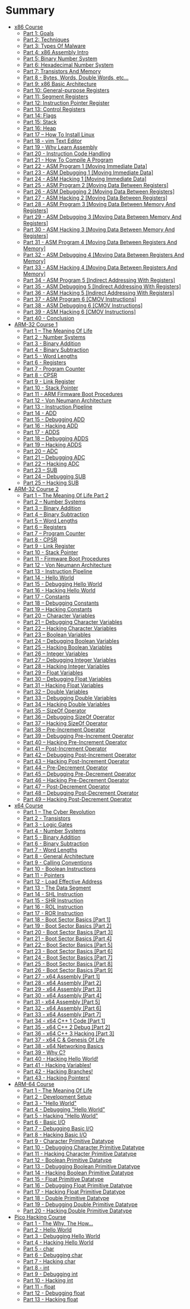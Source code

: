 # Summary

* [x86 Course](pages/x86-course.md)
	* [Part 1: Goals](pages/part-1-goals.md)
	* [Part 2: Techniques](pages/part-2-techniques.md)
	* [Part 3: Types Of Malware](pages/part-3-types-of-malware.md)
	* [Part 4: x86 Assembly Intro](pages/part-4-x86-assembly-intro.md)
	* [Part 5: Binary Number System](pages/part-5-binary-number-system.md)
	* [Part 6: Hexadecimal Number System](pages/part-6-hexadecimal-number-system.md)
	* [Part 7: Transistors And Memory](pages/part-7-transistors-and-memory.md)
	* [Part 8 - Bytes, Words, Double Words, etc...](pages/part-8-bytes-words-double-words-etc.md)
	* [Part 9: x86 Basic Architecture](pages/part-9-x86-basic-architecture.md)
	* [Part 10: General-purpose Registers](pages/part-10-general-purpose-registers.md)
	* [Part 11: Segment Registers](pages/part-11-segment-registers.md)
	* [Part 12: Instruction Pointer Register](pages/part-12-instruction-pointer-register.md)
	* [Part 13: Control Registers](pages/part-13-control-registers.md)
	* [Part 14: Flags](pages/part-14-flags.md)
	* [Part 15: Stack](pages/part-15-stack.md)
	* [Part 16: Heap](pages/part-16-heap.md)
	* [Part 17 – How To Install Linux](pages/part-17-how-to-install-linux.md)
	* [Part 18 - vim Text Editor](pages/part-18-vim-text-editor.md)
	* [Part 19 - Why Learn Assembly](pages/part-19-why-learn-assembly.md)
	* [Part 20 - Instruction Code Handling](pages/part-20-instruction-code-handling.md)
	* [Part 21 - How To Compile A Program](pages/part-21-how-to-compile-a-program.md)
	* [Part 22 - ASM Program 1 [Moving Immediate Data]](pages/part-22-asm-program-1-moving-immediate-data.md)
	* [Part 23 - ASM Debugging 1 [Moving Immediate Data]](pages/part-23-asm-debugging-1-moving-immediate-data.md)
	* [Part 24 - ASM Hacking 1 [Moving Immediate Data]](pages/part-24-asm-hacking-1-moving-immediate-data.md)
	* [Part 25 - ASM Program 2 [Moving Data Between Registers]](pages/part-25-asm-program-2-moving-data-between-registers.md)
	* [Part 26 - ASM Debugging 2 [Moving Data Between Registers]](pages/part-26-asm-debugging-2-moving-data-between-registers.md)
	* [Part 27 - ASM Hacking 2 [Moving Data Between Registers]](pages/part-27-asm-hacking-2-moving-data-between-registers.md)
	* [Part 28 - ASM Program 3 [Moving Data Between Memory And Registers]](pages/part-28-asm-program-3-moving-data-between-memory-and-registers.md)
	* [Part 29 - ASM Debugging 3 [Moving Data Between Memory And Registers]](pages/part-29-asm-debugging-3-moving-data-between-memory-and-registers.md)
	* [Part 30 - ASM Hacking 3 [Moving Data Between Memory And Registers]](pages/part-30-asm-hacking-3-moving-data-between-memory-and-registers.md)
	* [Part 31 - ASM Program 4 [Moving Data Between Registers And Memory]](pages/part-31-asm-program-4-moving-data-between-registers-and-memory.md)
	* [Part 32 - ASM Debugging 4 [Moving Data Between Registers And Memory]](pages/part-32-asm-debugging-4-moving-data-between-registers-and-memory.md)
	* [Part 33 - ASM Hacking 4 [Moving Data Between Registers And Memory]](pages/part-33-asm-hacking-4-moving-data-between-registers-and-memory.md)
	* [Part 34 - ASM Program 5 [Indirect Addressing With Registers]](pages/part-34-asm-program-5-indirect-addressing-with-registers.md)
	* [Part 35 - ASM Debugging 5 [Indirect Addressing With Registers]](pages/part-35-asm-debugging-5-indirect-addressing-with-registers.md)
	* [Part 36 - ASM Hacking 5 [Indirect Addressing With Registers]](pages/part-36-asm-hacking-5-indirect-addressing-with-registers.md)
	* [Part 37 - ASM Program 6 [CMOV Instructions]](pages/part-37-asm-program-6-cmov-instructions.md)
	* [Part 38 - ASM Debugging 6 [CMOV Instructions]](pages/part-38-asm-debugging-6-cmov-instructions.md)
	* [Part 39 - ASM Hacking 6 [CMOV Instructions]](pages/part-39-asm-hacking-6-cmov-instructions.md)
	* [Part 40 - Conclusion](pages/part-40-conclusion.md)
* [ARM-32 Course 1](pages/arm-32-course-1.md)
	* [Part 1 – The Meaning Of Life](pages/part-1-the-meaning-of-life.md)
	* [Part 2 - Number Systems](pages/part-2-number-systems.md)
	* [Part 3 - Binary Addition](pages/part-3-binary-addition.md)
	* [Part 4 - Binary Subtraction](pages/part-4-binary-subtraction.md)
	* [Part 5 - Word Lengths](pages/part-5-word-lengths.md)
	* [Part 6 - Registers](pages/part-6-registers.md)
	* [Part 7 - Program Counter](pages/part-7-program-counter.md)
	* [Part 8 - CPSR](pages/part-8-cpsr.md)
	* [Part 9 - Link Register](pages/part-9-link-register.md)
	* [Part 10 - Stack Pointer](pages/part-10-stack-pointer.md)
	* [Part 11 - ARM Firmware Boot Procedures](pages/part-11-arm-firmware-boot-procedures.md)
	* [Part 12 - Von Neumann Architecture](pages/part-12-von-neumann-architecture.md)
	* [Part 13 - Instruction Pipeline](pages/part-13-instruction-pipeline.md)
	* [Part 14 - ADD](pages/part-14-add.md)
	* [Part 15 - Debugging ADD](pages/part-15-debugging-add.md)
	* [Part 16 - Hacking ADD](pages/part-16-hacking-add.md)
	* [Part 17 - ADDS](pages/part-17-adds.md)
	* [Part 18 – Debugging ADDS](pages/part-18-debugging-adds.md)
	* [Part 19 – Hacking ADDS](pages/part-19-hacking-adds.md)
	* [Part 20 – ADC](pages/part-20-adc.md)
	* [Part 21 – Debugging ADC](pages/part-21-debugging-adc.md)
	* [Part 22 – Hacking ADC](pages/part-22-hacking-adc.md)
	* [Part 23 – SUB](pages/part-23-sub.md)
	* [Part 24 – Debugging SUB](pages/part-24-debugging-sub.md)
	* [Part 25 – Hacking SUB](pages/part-25-hacking-sub.md)
* [ARM-32 Course 2](pages/arm-32-course-2.md)
	* [Part 1 – The Meaning Of Life Part 2](pages/part-1-the-meaning-of-life-part-2.md)
	* [Part 2 – Number Systems](pages/part-2-number-systems.md)
	* [Part 3 – Binary Addition](pages/part-3-binary-addition.md)
	* [Part 4 – Binary Subtraction](pages/part-4-binary-subtraction.md)
	* [Part 5 – Word Lengths](pages/part-5-word-lengths.md)
	* [Part 6 – Registers](pages/part-6-registers.md)
	* [Part 7 – Program Counter](pages/part-7-program-counter.md)
	* [Part 8 - CPSR](pages/part-8-cpsr.md)
	* [Part 9 - Link Register](pages/part-9-link-register.md)
	* [Part 10 - Stack Pointer](pages/part-10-stack-pointer.md)
	* [Part 11 - Firmware Boot Procedures](pages/part-11-firmware-boot-procedures.md)
	* [Part 12 - Von Neumann Architecture](pages/part-12-von-neumann-architecture.md)
	* [Part 13 - Instruction Pipeline](pages/part-13-instruction-pipeline.md)
	* [Part 14 - Hello World](pages/part-14-hello-world.md)
	* [Part 15 - Debugging Hello World](pages/part-15-debugging-hello-world.md)
	* [Part 16 - Hacking Hello World](pages/part-16-hacking-hello-world.md)
	* [Part 17 - Constants](pages/part-17-constants.md)
	* [Part 18 – Debugging Constants](pages/part-18-debugging-constants.md)
	* [Part 19 – Hacking Constants](pages/part-19-hacking-constants.md)
	* [Part 20 – Character Variables](pages/part-20-character-variables.md)
	* [Part 21 – Debugging Character Variables](pages/part-21-debugging-character-variables.md)
	* [Part 22 – Hacking Character Variables](pages/part-22-hacking-character-variables.md)
	* [Part 23 – Boolean Variables](pages/part-23-boolean-variables.md)
	* [Part 24 – Debugging Boolean Variables](pages/part-24-debugging-boolean-variables.md)
	* [Part 25 – Hacking Boolean Variables](pages/part-25-hacking-boolean-variables.md)
	* [Part 26 – Integer Variables](pages/part-26-integer-variables.md)
	* [Part 27 – Debugging Integer Variables](pages/part-27-debugging-integer-variables.md)
	* [Part 28 – Hacking Integer Variables](pages/part-28-hacking-integer-variables.md)
	* [Part 29 – Float Variables](pages/part-29-float-variables.md)
	* [Part 30 – Debugging Float Variables](pages/part-30-debugging-float-variables.md)
	* [Part 31 – Hacking Float Variables](pages/part-31-hacking-float-variables.md)
	* [Part 32 – Double Variables](pages/part-32-double-variables.md)
	* [Part 33 – Debugging Double Variables](pages/part-33-debugging-double-variables.md)
	* [Part 34 – Hacking Double Variables](pages/part-34-hacking-double-variables.md)
	* [Part 35 – SizeOf Operator](pages/part-35-sizeof-operator.md)
	* [Part 36 – Debugging SizeOf Operator](pages/part-36-debugging-sizeof-operator.md)
	* [Part 37 – Hacking SizeOf Operator](pages/part-37-hacking-sizeof-operator.md)
	* [Part 38 – Pre-Increment Operator](pages/part-38-pre-increment-operator.md)
	* [Part 39 – Debugging Pre-Increment Operator](pages/part-39-debugging-pre-increment-operator.md)
	* [Part 40 – Hacking Pre-Increment Operator](pages/part-40-hacking-pre-increment-operator.md)
	* [Part 41 – Post-Increment Operator](pages/part-41-post-increment-operator.md)
	* [Part 42 – Debugging Post-Increment Operator](pages/part-42-debugging-post-increment-operator.md)
	* [Part 43 – Hacking Post-Increment Operator](pages/part-43-hacking-post-increment-operator.md)
	* [Part 44 – Pre-Decrement Operator](pages/part-44-pre-decrement-operator.md)
	* [Part 45 – Debugging Pre-Decrement Operator](pages/part-45-debugging-pre-decrement-operator.md)
	* [Part 46 – Hacking Pre-Decrement Operator](pages/part-46-hacking-pre-decrement-operator.md)
	* [Part 47 – Post-Decrement Operator](pages/part-47-post-decrement-operator.md)
	* [Part 48 – Debugging Post-Decrement Operator](pages/part-48-debugging-post-decrement-operator.md)
	* [Part 49 – Hacking Post-Decrement Operator](pages/part-49-hacking-post-decrement-operator.md)
* [x64 Course](pages/x64-course.md)
	* [Part 1 – The Cyber Revolution](pages/part-1-the-cyber-revolution.md)
	* [Part 2 - Transistors](pages/part-2-transistors.md)
	* [Part 3 - Logic Gates](pages/part-3-logic-gates.md)
	* [Part 4 - Number Systems](pages/part-4-number-systems.md)
	* [Part 5 - Binary Addition](pages/part-5-binary-addition.md)
	* [Part 6 - Binary Subtraction](pages/part-6-binary-subtraction.md)
	* [Part 7 - Word Lengths](pages/part-7-word-lengths.md)
	* [Part 8 - General Architecture](pages/part-8-general-architecture.md)
	* [Part 9 - Calling Conventions](pages/part-9-calling-conventions.md)
	* [Part 10 - Boolean Instructions](pages/part-10-boolean-instructions.md)
	* [Part 11 - Pointers](pages/part-11-pointers.md)
	* [Part 12 - Load Effective Address](pages/part-12-load-effective-address.md)
	* [Part 13 - The Data Segment](pages/part-13-the-data-segment.md)
	* [Part 14 - SHL Instruction](pages/part-14-shl-instruction.md)
	* [Part 15 - SHR Instruction](pages/part-15-shr-instruction.md)
	* [Part 16 - ROL Instruction](pages/part-16-rol-instruction.md)
	* [Part 17 - ROR Instruction](pages/part-17-ror-instruction.md)
	* [Part 18 - Boot Sector Basics [Part 1]](pages/part-18-boot-sector-basics-part-1.md)
	* [Part 19 - Boot Sector Basics [Part 2]](pages/part-19-boot-sector-basics-part-2.md)
	* [Part 20 - Boot Sector Basics [Part 3]](pages/part-20-boot-sector-basics-part-3.md)
	* [Part 21 - Boot Sector Basics [Part 4]](pages/part-21-boot-sector-basics-part-4.md)
	* [Part 22 - Boot Sector Basics [Part 5]](pages/part-22-boot-sector-basics-part-5.md)
	* [Part 23 - Boot Sector Basics [Part 6]](pages/part-23-boot-sector-basics-part-6.md)
	* [Part 24 - Boot Sector Basics [Part 7]](pages/part-24-boot-sector-basics-part-7.md)
	* [Part 25 - Boot Sector Basics [Part 8]](pages/part-25-boot-sector-basics-part-8.md)
	* [Part 26 - Boot Sector Basics [Part 9]](pages/part-26-boot-sector-basics-part-9.md)
	* [Part 27 - x64 Assembly [Part 1]](pages/part-27-x64-assembly-part-1.md)
	* [Part 28 - x64 Assembly [Part 2]](pages/part-28-x64-assembly-part-2.md)
	* [Part 29 - x64 Assembly [Part 3]](pages/part-29-x64-assembly-part-3.md)
	* [Part 30 - x64 Assembly [Part 4]](pages/part-30-x64-assembly-part-4.md)
	* [Part 31 - x64 Assembly [Part 5]](pages/part-31-x64-assembly-part-5.md)
	* [Part 32 - x64 Assembly [Part 6]](pages/part-32-x64-assembly-part-6.md)
	* [Part 33 - x64 Assembly [Part 7]](pages/part-33-x64-assembly-part-7.md)
	* [Part 34 - x64 C++ 1 Code [Part 1]](pages/part-34-x64-c++-1-code-part-1.md)
	* [Part 35 - x64 C++ 2 Debug [Part 2]](pages/part-35-x64-c++-2-debug-part-2.md)
	* [Part 36 - x64 C++ 3 Hacking [Part 3]](pages/part-36-x64-c++-3-hacking-part-3.md)
	* [Part 37 - x64 C &amp; Genesis Of Life](pages/part-37-x64-c-amp;-genesis-of-life.md)
	* [Part 38 - x64 Networking Basics](pages/part-38-x64-networking-basics.md)
	* [Part 39 - Why C?](pages/part-39-why-c.md)
	* [Part 40 - Hacking Hello World!](pages/part-40-hacking-hello-world!.md)
	* [Part 41 - Hacking Variables!](pages/part-41-hacking-variables!.md)
	* [Part 42 - Hacking Branches!](pages/part-42-hacking-branches!.md)
	* [Part 43 - Hacking Pointers!](pages/part-43-hacking-pointers!.md)
* [ARM-64 Course](pages/arm-64-course.md)
	* [Part 1 - The Meaning Of Life](pages/part-1-the-meaning-of-life.md)
	* [Part 2 - Development Setup](pages/part-2-development-setup.md)
	* [Part 3 - "Hello World"](pages/part-3-hello-world.md)
	* [Part 4 - Debugging "Hello World"](pages/part-4-debugging-hello-world.md)
	* [Part 5 - Hacking "Hello World"](pages/part-5-hacking-hello-world.md)
	* [Part 6 - Basic I/O](pages/part-6-basic-io.md)
	* [Part 7 - Debugging Basic I/O](pages/part-7-debugging-basic-io.md)
	* [Part 8 - Hacking Basic I/O](pages/part-8-hacking-basic-io.md)
	* [Part 9 - Character Primitive Datatype](pages/part-9-character-primitive-datatype.md)
	* [Part 10 - Debugging Character Primitive Datatype](pages/part-10-debugging-character-primitive-datatype.md)
	* [Part 11 - Hacking Character Primitive Datatype](pages/part-11-hacking-character-primitive-datatype.md)
	* [Part 12 - Boolean Primitive Datatype](pages/part-12-boolean-primitive-datatype.md)
	* [Part 13 - Debugging Boolean Primitive Datatype](pages/part-13-debugging-boolean-primitive-datatype.md)
	* [Part 14 - Hacking Boolean Primitive Datatype](pages/part-14-hacking-boolean-primitive-datatype.md)
	* [Part 15 - Float Primitive Datatype](pages/part-15-float-primitive-datatype.md)
	* [Part 16 - Debugging Float Primitive Datatype](pages/part-16-debugging-float-primitive-datatype.md)
	* [Part 17 - Hacking Float Primitive Datatype](pages/part-17-hacking-float-primitive-datatype.md)
	* [Part 18 - Double Primitive Datatype](pages/part-18-double-primitive-datatype.md)
	* [Part 19 - Debugging Double Primitive Datatype](pages/part-19-debugging-double-primitive-datatype.md)
	* [Part 20 - Hacking Double Primitive Datatype](pages/part-20-hacking-double-primitive-datatype.md)
* [Pico Hacking Course](pages/pico-hacking-course.md)
	* [Part 1 - The Why, The How...](pages/part-1-the-why-the-how.md)
	* [Part 2 - Hello World](pages/part-2-hello-world.md)
	* [Part 3 - Debugging Hello World](pages/part-3-debugging-hello-world.md)
	* [Part 4 - Hacking Hello World](pages/part-4-hacking-hello-world.md)
	* [Part 5 - char](pages/part-5-char.md)
	* [Part 6 - Debugging char](pages/part-6-debugging-char.md)
	* [Part 7 - Hacking char](pages/part-7-hacking-char.md)
	* [Part 8 - int](pages/part-8-int.md)
	* [Part 9 - Debugging int](pages/part-9-debugging-int.md)
	* [Part 10 - Hacking int](pages/part-10-hacking-int.md)
	* [Part 11 - float](pages/part-11-float.md)
	* [Part 12 - Debugging float](pages/part-12-debugging-float.md)
	* [Part 13 - Hacking float](pages/part-13-hacking-float.md)
